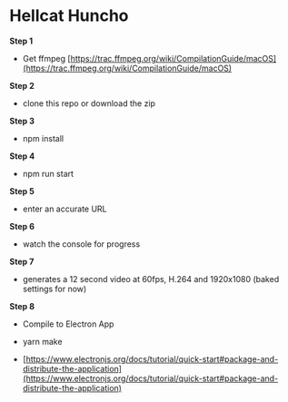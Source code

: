 # Hellcat Huncho

**Step 1**

* Get ffmpeg
[https://trac.ffmpeg.org/wiki/CompilationGuide/macOS](https://trac.ffmpeg.org/wiki/CompilationGuide/macOS)

**Step 2**

* clone this repo or download the zip

**Step 3**

* npm install

**Step 4**

* npm run start

**Step 5**

* enter an accurate URL

**Step 6**

* watch the console for progress

**Step 7**

* generates a 12 second video at 60fps, H.264 and 1920x1080 (baked settings for now)

**Step 8**

* Compile to Electron App 

* yarn make

* [https://www.electronjs.org/docs/tutorial/quick-start#package-and-distribute-the-application](https://www.electronjs.org/docs/tutorial/quick-start#package-and-distribute-the-application)